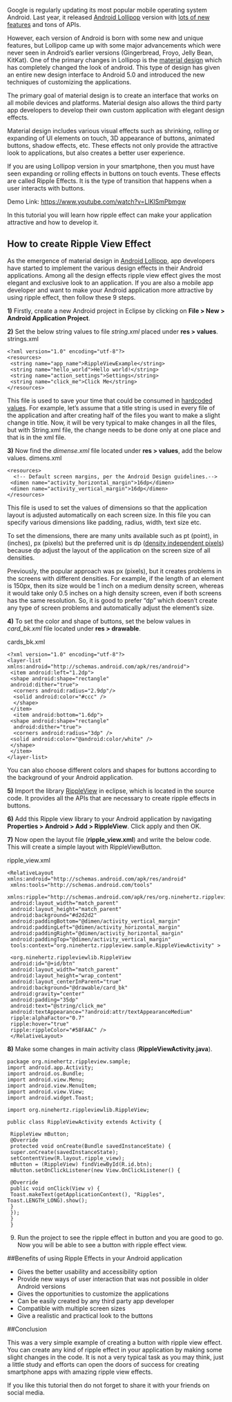 
Google is regularly updating its most popular mobile operating system Android. Last year, it released [Android Lollipop](https://www.android.com/versions/lollipop-5-0/ "Android 5.0") version with [lots of new features](http://tech.firstpost.com/news-analysis/android-5-0-lollipop-10-key-highlights-of-googles-latest-mobile-os-237917.html) and tons of APIs. 

However, each version of Android is born with some new and unique features, but Lollipop came up with some major advancements which were never seen in Android’s earlier versions (Gingerbread, Froyo, Jelly Bean, KitKat). One of the primary changes in Lollipop is the [material design](http://www.google.com/design/spec/material-design/introduction.html#introduction-principles) which has completely changed the look of android. This type of design has given an entire new design interface to Android 5.0 and introduced the new techniques of customizing the applications.

The primary goal of material design is to create an interface that works on all mobile devices and platforms. Material design also allows the third party app developers to develop their own custom application with elegant design effects. 

Material design includes various visual effects such as shrinking, rolling or expanding of UI elements on touch, 3D appearance of buttons, animated buttons, shadow effects, etc. These effects not only provide the attractive look to applications, but also creates a better user experience. 

If you are using Lollipop version in your smartphone, then you must have seen expanding or rolling effects in buttons on touch events. These effects are called Ripple Effects. It is the type of transition that happens when a user interacts with buttons. 

Demo Link: https://www.youtube.com/watch?v=LlKISmPbmgw 

In this tutorial you will learn how ripple effect can make your application attractive and how to develop it. 

## How to create Ripple View Effect 

As the emergence of material design in [Android Lollipop](http://theninehertz.com/detailed-comparision-of-android-lollipop-ios8), app developers have started to implement the various design effects in their Android applications. Among all the design effects ripple view effect gives the most elegant and exclusive look to an application. If you are also a mobile app developer and want to make your Android application more attractive by using ripple effect, then follow these 9 steps.

**1)** Firstly, create a new Android project in Eclipse by clicking on **File > New > Android Application Project**. 

**2)** Set the below string values to file *string.xml* placed under **res > values**. 
strings.xml

```
<?xml version="1.0" encoding="utf-8"?>
<resources>
 <string name="app_name">RippleViewExample</string>
 <string name="hello_world">Hello world!</string>
 <string name="action_settings">Settings</string>
 <string name="click_me">Click Me</string>
</resources>
```
This file is used to save your time that could be consumed in [hardcoded values](https://en.wikipedia.org/wiki/Hard_coding). For example, let’s assume that a title string is used in every file of the application and after creating half of the files you want to make a slight change in title. Now, it will be very typical to make changes in all the files, but with String.xml file, the change needs to be done only at one place and that is in the xml file. 

**3)** Now find the *dimense.xml* file located under **res > values**, add the below values. 
dimens.xml

```
<resources>
  <!-- Default screen margins, per the Android Design guidelines.-->
 <dimen name="activity_horizontal_margin">16dp</dimen>
 <dimen name="activity_vertical_margin">16dp</dimen>
</resources>
```
This file is used to set the values of dimensions so that the application layout is adjusted automatically on each screen size. In this file you can specify various dimensions like padding, radius, width, text size etc. 

To set the dimensions, there are many units available such as pt (point), in (inches), px (pixels) but the preferred unit is dp ([density independent pixels](http://www.google.co.in/design/spec/layout/units-measurements.html#units-measurements-density-independent-pixels-dp-)) because dp adjust the layout of the application on the screen size of all densities. 

Previously, the popular approach was px (pixels), but it creates problems in the screens with different densities. For example, if the length of an element is 150px, then its size would be 1 inch on a medium density screen, whereas it would take only 0.5 inches on a high density screen, even if both screens has the same resolution. So, it is good to prefer “dp” which doesn’t create any type of screen problems and automatically adjust the element’s size.  


**4)** To set the color and shape of buttons, set the below values in *card_bk.xml* file located under **res > drawable**. 

cards_bk.xml
```
<?xml version="1.0" encoding="utf-8"?>
<layer-list xmlns:android="http://schemas.android.com/apk/res/android">
 <item android:left="1.2dp">
 <shape android:shape="rectangle"
 android:dither="true">
  <corners android:radius="2.9dp"/>
  <solid android:color="#ccc" />
  </shape>
 </item>
  <item android:bottom="1.6dp">
 <shape android:shape="rectangle"
  android:dither="true">
  <corners android:radius="3dp" />
 <solid android:color="@android:color/white" />
 </shape>
 </item>
</layer-list>
```
You can also choose different colors and shapes for buttons according to the background of your Android application.

**5)** Import the library [RippleView](https://github.com/siriscac/RippleView) in eclipse, which is located in the source code. It provides all the APIs that are necessary to create ripple effects in buttons.

**6)** Add this Ripple view library to your Android application by navigating **Properties > Android > Add > RippleView**. Click apply and then OK.

**7)** Now open the layout file (**ripple_view.xml**) and write the below code. This will create a simple layout with RippleViewButton.

ripple_view.xml
```
<RelativeLayout xmlns:android="http://schemas.android.com/apk/res/android"
 xmlns:tools="http://schemas.android.com/tools"
 xmlns:ripple="http://schemas.android.com/apk/res/org.ninehertz.rippleview.sample"
 android:layout_width="match_parent"
 android:layout_height="match_parent"
 android:background="#d2d2d2"
 android:paddingBottom="@dimen/activity_vertical_margin"
 android:paddingLeft="@dimen/activity_horizontal_margin"
 android:paddingRight="@dimen/activity_horizontal_margin"
 android:paddingTop="@dimen/activity_vertical_margin"
 tools:context="org.ninehertz.rippleview.sample.RippleViewActivity" >
 
 <org.ninehertz.rippleviewlib.RippleView
 android:id="@+id/btn"
 android:layout_width="match_parent"
 android:layout_height="wrap_content"
 android:layout_centerInParent="true"
 android:background="@drawable/card_bk"
 android:gravity="center"
 android:padding="35dp"
 android:text="@string/click_me"
 android:textAppearance="?android:attr/textAppearanceMedium"
 ripple:alphaFactor="0.7"
 ripple:hover="true"
 ripple:rippleColor="#58FAAC" />
 </RelativeLayout>
```
**8)** Make some changes in main activity class (**RippleViewActivity.java**). 
```
package org.ninehertz.rippleview.sample;
import android.app.Activity;
import android.os.Bundle;
import android.view.Menu;
import android.view.MenuItem;
import android.view.View;
import android.widget.Toast;
 
import org.ninehertz.rippleviewlib.RippleView;
 
public class RippleViewActivity extends Activity {
 
 RippleView mButton;
 @Override
 protected void onCreate(Bundle savedInstanceState) {
 super.onCreate(savedInstanceState);
 setContentView(R.layout.ripple_view);
 mButton = (RippleView) findViewById(R.id.btn);
 mButton.setOnClickListener(new View.OnClickListener() {
 
 @Override
 public void onClick(View v) {
 Toast.makeText(getApplicationContext(), "Ripples", Toast.LENGTH_LONG).show();
 }
 });
 }
 }

```

9) Run the project to see the ripple effect in button and you are good to go. Now you will be able to see a button with ripple effect view. 

##Benefits of using Ripple Effects in your Android application

- Gives the better usability and accessibility option 
- Provide new ways of user interaction that was not possible in older Android versions
- Gives the opportunities to customize the applications 
- Can be easily created by any third party app developer
- Compatible with multiple screen sizes
- Give a realistic and practical look to the buttons

##Conclusion

This was a very simple example of creating a button with ripple view effect. You can create any kind of ripple effect in your application by making some slight changes in the code. It is not a very typical task as you may think, just a little study and efforts can open the doors of success for creating smartphone apps with amazing ripple view effects.

If you like this tutorial then do not forget to share it with your friends on social media.